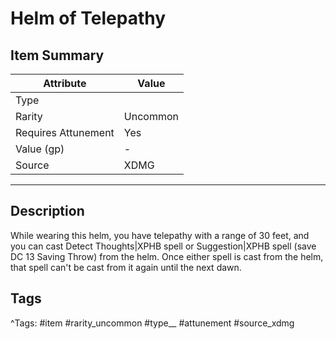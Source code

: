 # Helm of Telepathy

## Item Summary

| Attribute            | Value                        |
|----------------------|------------------------------|
| Type                 |   |
| Rarity               | Uncommon             |
| Requires Attunement  | Yes                |
| Value (gp)           | -    |
| Source               | XDMG |

---

## Description

While wearing this helm, you have telepathy with a range of 30 feet, and you can cast Detect Thoughts|XPHB spell or Suggestion|XPHB spell (save DC 13 Saving Throw) from the helm. Once either spell is cast from the helm, that spell can't be cast from it again until the next dawn.

## Tags

^Tags: #item #rarity_uncommon #type__ #attunement #source_xdmg